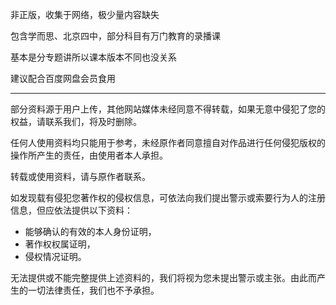 非正版，收集于网络，极少量内容缺失

包含学而思、北京四中，部分科目有万门教育的录播课

基本是分专题讲所以课本版本不同也没关系

建议配合百度网盘会员食用

---

部分资料源于用户上传，其他网站媒体未经同意不得转载，如果无意中侵犯了您的权益，请联系我们，将及时删除。

任何人使用资料均只能用于参考，未经原作者同意擅自对作品进行任何侵犯版权的操作所产生的责任，由使用者本人承担。

转载或使用资料，请与原作者联系。

如发现载有侵犯您著作权的侵权信息，可依法向我们提出警示或索要行为人的注册信息，但应依法提供以下资料： 

- 能够确认的有效的本人身份证明，
- 著作权权属证明，
- 侵权情况证明。

无法提供或不能完整提供上述资料的，我们将视为您未提出警示或主张。由此而产生的一切法律责任，我们也不予承担。 
